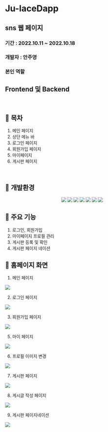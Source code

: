 # Ju-laceDapp

## sns 웹 페이지

### 기간 : 2022.10.11 ~ 2022.10.18

### 개발자 : 안주영

### 본인 역할

## Frontend 및 Backend

<br />

## 📌 목차

1. 메인 페이지
2. 상단 메뉴 바
3. 로그인 페이지
4. 회원가입 페이지
5. 마이페이지
6. 게시판 페이지

<br />

## 📌 개발환경
<div align="center">
<img src="https://img.shields.io/badge/REACT-61DAFB?style=flat&logo=React&logoColor=white"/>
<img src="https://img.shields.io/badge/HTML5-E34F26?style=flat&logo=HTML5&logoColor=white" />
<img src="https://img.shields.io/badge/CSS3-1572B6?style=flat&logo=CSS3&logoColor=white" />
<img src="https://img.shields.io/badge/Express-363636?style=for-the-badge&logo=Express&logoColor=white">
<img src="https://img.shields.io/badge/Node.js-339933?style=for-the-badge&logo=Node.js&logoColor=white"> 
<img src="https://img.shields.io/badge/Mysql-2496ED?style=for-the-badge&logo=Mysql&logoColor=black"> 
<img src="https://img.shields.io/badge/Sequelize-2496ED?style=for-the-badge&logo=Sequelize&logoColor=black">
</div>

## 📌 주요 기능
1. 로그인, 회원가입
2. 마이페이지 프로필 관리
3. 게시판 등록 및 확인
4. 게시판 페이지 네이션

## 📌 홈페이지 화면

1. 메인 페이지

<img src="https://user-images.githubusercontent.com/107897959/223923467-5beb57ef-f8a1-4dac-997f-2410e24e41c3.png">

<br />

2. 로그인 페이지

<img src="https://user-images.githubusercontent.com/107897959/223923731-d72ffe4e-2200-455c-bdf7-ac962951258e.png">

<br />

3. 회원가입 페이지

<img src="https://user-images.githubusercontent.com/107897959/223924001-a009bf00-fe20-4f41-86d0-9d56c218cbb3.png">

<br />

5. 마이 페이지

<img src="https://user-images.githubusercontent.com/107897959/223926143-63417cb9-f71b-4262-8e3f-e479ea671f5e.png">

<br />

6. 프로필 이미지 변경

<img src="https://user-images.githubusercontent.com/107897959/223927063-e98795ea-41bb-4977-bdd3-2952993436d7.png">

<br />

7. 게시판 페이지

<img src="https://user-images.githubusercontent.com/107897959/223927375-002f7f6a-94ef-4178-ae7a-cbe8bd9276ae.png">

<br />

8. 게시글 작성 페이지

<img src="https://user-images.githubusercontent.com/107897959/223929383-7fe5321e-dc7f-4c43-986c-81b0c09926bf.png">

<br />

9. 게시판 페이지네이션

<img src="https://user-images.githubusercontent.com/107897959/223929683-8db5aa28-84f3-4f12-a55f-b0898490f18b.png">

<br />
